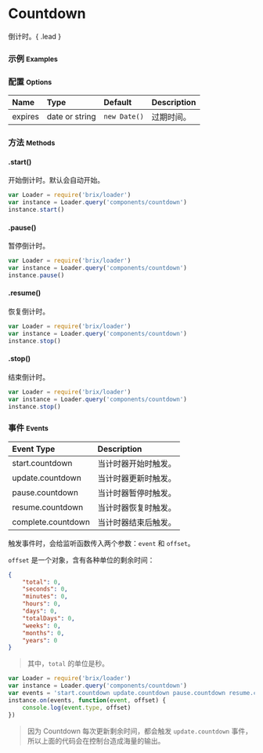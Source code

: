 # Countdown

倒计时。{ .lead }

### 示例 <small>Examples</small>

<div class="bs-example">
    <div class="content">
        <div bx-name="components/countdown"></div>
        <div bx-name="components/countdown" bx-options="{
            expires: '2017-1-1'
        }"></div>
        <div bx-name="components/countdown" data-expires="2017-1-1"></div>
        <div bx-name="components/countdown" data-expires="2017-2-1 1:1:1"></div>
    </div>
</div>

### 配置 <small>Options</small>

Name | Type | Default | Description
:--- | :--- | :------ | :----------
expires | date or string | `new Date()` | 过期时间。

### 方法 <small>Methods</small>

#### .start()

开始倒计时。默认会自动开始。

```js
var Loader = require('brix/loader')
var instance = Loader.query('components/countdown')
instance.start()
```

#### .pause()

暂停倒计时。

```js
var Loader = require('brix/loader')
var instance = Loader.query('components/countdown')
instance.pause()
```

#### .resume()

恢复倒计时。

```js
var Loader = require('brix/loader')
var instance = Loader.query('components/countdown')
instance.stop()
```

#### .stop()

结束倒计时。

```js
var Loader = require('brix/loader')
var instance = Loader.query('components/countdown')
instance.stop()
```

### 事件 <small>Events</small>

Event Type | Description
:--------- | :----------
start.countdown | 当计时器开始时触发。
update.countdown | 当计时器更新时触发。
pause.countdown | 当计时器暂停时触发。
resume.countdown | 当计时器恢复时触发。
complete.countdown | 当计时器结束后触发。

触发事件时，会给监听函数传入两个参数：`event` 和 `offset`。

`offset` 是一个对象，含有各种单位的剩余时间：

```json
{
    "total": 0,
    "seconds": 0,
    "minutes": 0,
    "hours": 0,
    "days": 0,
    "totalDays": 0,
    "weeks": 0,
    "months": 0,
    "years": 0
}
```

> 其中，`total` 的单位是秒。

```js
var Loader = require('brix/loader')
var instance = Loader.query('components/countdown')
var events = 'start.countdown update.countdown pause.countdown resume.countdown complete.countdown'
instance.on(events, function(event, offset) {
    console.log(event.type, offset)
})
```

> 因为 Countdown 每次更新剩余时间，都会触发 `update.countdown` 事件，所以上面的代码会在控制台造成海量的输出。